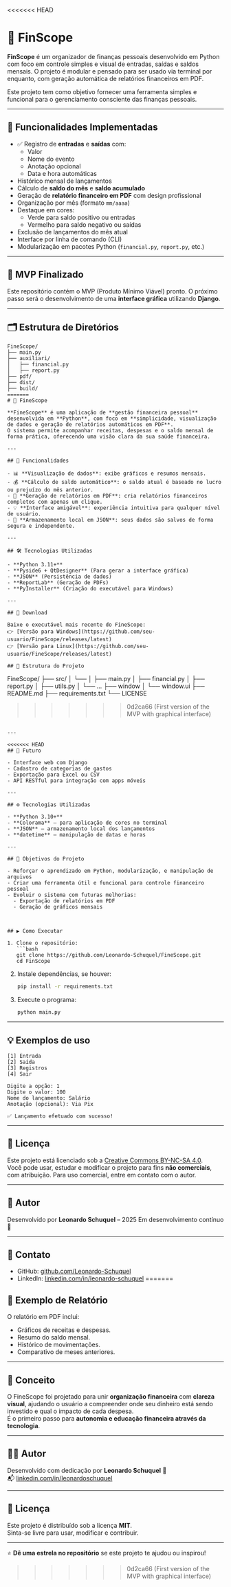 <<<<<<< HEAD
# 💸 FinScope

**FinScope** é um organizador de finanças pessoais desenvolvido em Python com foco em controle simples e visual de entradas, saídas e saldos mensais. O projeto é modular e pensado para ser usado via terminal por enquanto, com geração automática de relatórios financeiros em PDF.

Este projeto tem como objetivo fornecer uma ferramenta simples e funcional para o gerenciamento consciente das finanças pessoais.

---

## 🚀 Funcionalidades Implementadas

- ✅ Registro de **entradas** e **saídas** com:
  - Valor
  - Nome do evento
  - Anotação opcional
  - Data e hora automáticas
- Histórico mensal de lançamentos
- Cálculo de **saldo do mês** e **saldo acumulado**
- Geração de **relatório financeiro em PDF** com design profissional
- Organização por mês (formato `mm/aaaa`)
- Destaque em cores:
  - Verde para saldo positivo ou entradas
  - Vermelho para saldo negativo ou saídas
- Exclusão de lançamentos do mês atual
- Interface por linha de comando (CLI)
- Modularização em pacotes Python (`financial.py`, `report.py`, etc.)

---

## 🚀 MVP Finalizado

Este repositório contém o MVP (Produto Mínimo Viável) pronto. O próximo passo será o desenvolvimento de uma **interface gráfica** utilizando **Django**.

---

## 🗂️ Estrutura de Diretórios

```
FineScope/
├── main.py
├── auxiliari/
│   ├── financial.py
│   ├── report.py
├── pdf/
├── dist/
├── build/
=======
# 💼 FineScope

**FineScope** é uma aplicação de **gestão financeira pessoal** desenvolvida em **Python**, com foco em **simplicidade, visualização de dados e geração de relatórios automáticos em PDF**.  
O sistema permite acompanhar receitas, despesas e o saldo mensal de forma prática, oferecendo uma visão clara da sua saúde financeira.

---

## 🚀 Funcionalidades

- 📊 **Visualização de dados**: exibe gráficos e resumos mensais.  
- 💰 **Cálculo de saldo automático**: o saldo atual é baseado no lucro ou prejuízo do mês anterior.  
- 🧾 **Geração de relatórios em PDF**: cria relatórios financeiros completos com apenas um clique.  
- 💡 **Interface amigável**: experiência intuitiva para qualquer nível de usuário.  
- 💾 **Armazenamento local em JSON**: seus dados são salvos de forma segura e independente.

---

## 🛠️ Tecnologias Utilizadas

- **Python 3.11+**
- **Pyside6 + QtDesigner** (Para gerar a interface gráfica)
- **JSON** (Persistência de dados)
- **ReportLab** (Geração de PDFs)
- **PyInstaller** (Criação do executável para Windows)

---

## 💾 Download

Baixe o executável mais recente do FineScope:
👉 [Versão para Windows](https://github.com/seu-usuario/FineScope/releases/latest)
👉 [Versão para Linux](https://github.com/seu-usuario/FineScope/releases/latest)

## 📁 Estrutura do Projeto

```
FineScope/
├── src/
│   └── 
│   ├── main.py
│   ├── financial.py
│   ├── report.py
│   ├── utils.py
│   └── ...
├── window
│   └── window.ui
├── README.md
├── requirements.txt
└── LICENSE
>>>>>>> 0d2ca66 (First version of the MVP with graphical interface)
```

---

<<<<<<< HEAD
## 💼 Futuro

- Interface web com Django
- Cadastro de categorias de gastos
- Exportação para Excel ou CSV
- API RESTful para integração com apps móveis

---

## ⚙️ Tecnologias Utilizadas

- **Python 3.10+**
- **Colorama** — para aplicação de cores no terminal
- **JSON** — armazenamento local dos lançamentos
- **datetime** — manipulação de datas e horas

---

## 📌 Objetivos do Projeto

- Reforçar o aprendizado em Python, modularização, e manipulação de arquivos
- Criar uma ferramenta útil e funcional para controle financeiro pessoal
- Evoluir o sistema com futuras melhorias:
  - Exportação de relatórios em PDF
  - Geração de gráficos mensais



## ▶️ Como Executar

1. Clone o repositório:
   ```bash
   git clone https://github.com/Leonardo-Schuquel/FineScope.git
   cd FinScope
   ```

2. Instale dependências, se houver:
   ```bash
   pip install -r requirements.txt
   ```

3. Execute o programa:
   ```bash
   python main.py
   ```

---

## 💡 Exemplos de uso

```
[1] Entrada
[2] Saída
[3] Registros
[4] Sair

Digite a opção: 1
Digite o valor: 100
Nome do lançamento: Salário
Anotação (opcional): Via Pix

✅ Lançamento efetuado com sucesso!
```

---

## 📄 Licença

Este projeto está licenciado sob a [Creative Commons BY-NC-SA 4.0](LICENSE.txt).  
Você pode usar, estudar e modificar o projeto para fins **não comerciais**, com atribuição. Para uso comercial, entre em contato com o autor.

---

## 👤 Autor

Desenvolvido por **Leonardo Schuquel** – 2025
Em desenvolvimento contínuo 🚀

---

## 🤝 Contato

- GitHub: [github.com/Leonardo-Schuquel](https://github.com/Leonardo-Schuquel)
- LinkedIn: [linkedin.com/in/leonardo-schuquel](www.linkedin.com/in/leonardoschuquel)
=======
## 📸 Exemplo de Relatório

O relatório em PDF inclui:
- Gráficos de receitas e despesas.
- Resumo do saldo mensal.
- Histórico de movimentações.
- Comparativo de meses anteriores.

---

## 🧠 Conceito

O FineScope foi projetado para unir **organização financeira** com **clareza visual**, ajudando o usuário a compreender onde seu dinheiro está sendo investido e qual o impacto de cada despesa.  
É o primeiro passo para **autonomia e educação financeira através da tecnologia**.

---

## 🧑‍💻 Autor

Desenvolvido com dedicação por **Leonardo Schuquel** 🧠  
📬 [linkedin.com/in/leonardoschuquel](https://www.linkedin.com/in/leonardoschuquel)

---

## 🪪 Licença

Este projeto é distribuído sob a licença **MIT**.  
Sinta-se livre para usar, modificar e contribuir.

---

⭐ **Dê uma estrela no repositório** se este projeto te ajudou ou inspirou!
>>>>>>> 0d2ca66 (First version of the MVP with graphical interface)

